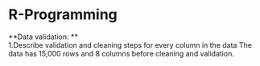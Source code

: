 # R-Programming
**Data validation: **  
1.Describe validation and cleaning steps for every column in the data 
The data has 15,000 rows and 8 columns before cleaning and validation. 

